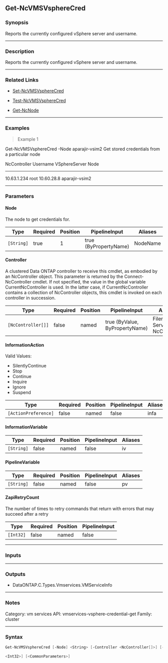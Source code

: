 Get-NcVMSVsphereCred
--------------------

### Synopsis
Reports the currently configured vSphere server and username.

---

### Description

Reports the currently configured vSphere server and username.

---

### Related Links
* [Set-NcVMSVsphereCred](Set-NcVMSVsphereCred)

* [Test-NcVMSVsphereCred](Test-NcVMSVsphereCred)

* [Get-NcNode](Get-NcNode)

---

### Examples
> Example 1

Get-NcVMSVsphereCred -Node aparajir-vsim2
Get stored credentials from a particular node

NcController                  Username                      VSphereServer                 Node
------------                  --------                      -------------                 ----
10.63.1.234                   root                          10.60.28.8                    aparajir-vsim2

---

### Parameters
#### **Node**
The node to get credentials for.

|Type      |Required|Position|PipelineInput        |Aliases |
|----------|--------|--------|---------------------|--------|
|`[String]`|true    |1       |true (ByPropertyName)|NodeName|

#### **Controller**
A clustered Data ONTAP controller to receive this cmdlet, as embodied by an NcController object.  This parameter is returned by the Connect-NcController cmdlet.  If not specified, the value in the global variable CurrentNcController is used.  In the latter case, if CurrentNcController contains a collection of NcController objects, this cmdlet is invoked on each controller in succession.

|Type              |Required|Position|PipelineInput                 |Aliases                          |
|------------------|--------|--------|------------------------------|---------------------------------|
|`[NcController[]]`|false   |named   |true (ByValue, ByPropertyName)|Filer<br/>Server<br/>NcController|

#### **InformationAction**

Valid Values:

* SilentlyContinue
* Stop
* Continue
* Inquire
* Ignore
* Suspend

|Type                |Required|Position|PipelineInput|Aliases|
|--------------------|--------|--------|-------------|-------|
|`[ActionPreference]`|false   |named   |false        |infa   |

#### **InformationVariable**

|Type      |Required|Position|PipelineInput|Aliases|
|----------|--------|--------|-------------|-------|
|`[String]`|false   |named   |false        |iv     |

#### **PipelineVariable**

|Type      |Required|Position|PipelineInput|Aliases|
|----------|--------|--------|-------------|-------|
|`[String]`|false   |named   |false        |pv     |

#### **ZapiRetryCount**
The number of times to retry commands that return with errors that may succeed after a retry

|Type     |Required|Position|PipelineInput|
|---------|--------|--------|-------------|
|`[Int32]`|false   |named   |false        |

---

### Inputs

---

### Outputs
* DataONTAP.C.Types.Vmservices.VMServiceInfo

---

### Notes
Category: vm services
API: vmservices-vsphere-credential-get
Family: cluster

---

### Syntax
```PowerShell
Get-NcVMSVsphereCred [-Node] <String> [-Controller <NcController[]>] [-InformationAction <ActionPreference>] [-InformationVariable <String>] [-PipelineVariable <String>] [-ZapiRetryCount 
```
```PowerShell
<Int32>] [<CommonParameters>]
```
